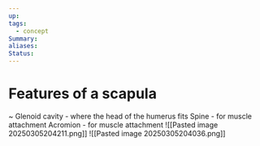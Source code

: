 ```yaml
---
up: 
tags:
  - concept
Summary: 
aliases: 
Status:
---
```

# Features of a scapula
~
Glenoid cavity - where the head of the humerus fits
Spine - for muscle attachment
Acromion - for muscle attachment
![[Pasted image 20250305204211.png]]
![[Pasted image 20250305204036.png]]